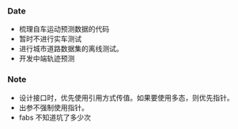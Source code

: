 ### Date
- 梳理自车运动预测数据的代码
- 暂时不进行实车测试
- 进行城市道路数据集的离线测试。
- 开发中端轨迹预测

### Note
- 设计接口时，优先使用引用方式传值。如果要使用多态，则优先指针。
- 出参不强制使用指针。
- fabs 不知道坑了多少次